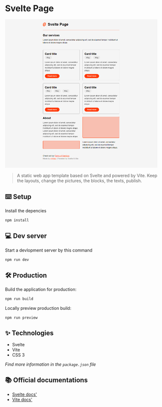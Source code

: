 # Svelte Page

<picture>
  <source media="(prefers-color-scheme: dark)" srcset="/src/assets/screenshots/preview-dark-mode.PNG">
  <img alt="Svelte Page's preview in light and dark mode." src="/src/assets/screenshots/preview-light-mode.PNG">
</picture>

> A static web app template based on Svelte and powered by Vite. Keep the layouts, change the pictures, the blocks, the texts, publish.

## ⌨️ Setup

Install the depencies

```bash
npm install
```

## 💻 Dev server

Start a devlopment server by this command

```bash
npm run dev
```

## 🛠️ Production

Build the application for production:

```bash
npm run build
```

Locally preview production build:

```bash
npm run preview
```

## ✨ Technologies

- Svelte
- Vite
- CSS 3

*Find more information in the `package.json` file*

## 📚 Official documentations

- [Svelte docs'](https://svelte.dev/docs)
- [Vite docs'](https://vitejs.dev/guide/)